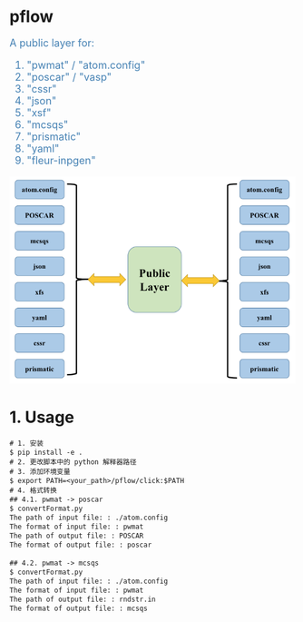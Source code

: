 # pflow
<font color="steelblue" size="4">

A public layer for:
1. "pwmat" / "atom.config"
2. "poscar" / "vasp"
3. "cssr"
4. "json"
5. "xsf"
6. "mcsqs"
7. "prismatic"
8. "yaml"
9. "fleur-inpgen"

</font>

![pic_1](./test_data/pics/pic_1.png)

# 1. Usage
```shell
# 1. 安装
$ pip install -e .
# 2. 更改脚本中的 python 解释器路径
# 3. 添加环境变量
$ export PATH=<your_path>/pflow/click:$PATH
# 4. 格式转换
## 4.1. pwmat -> poscar
$ convertFormat.py  
The path of input file: : ./atom.config
The format of input file: : pwmat
The path of output file: : POSCAR
The format of output file: : poscar

## 4.2. pwmat -> mcsqs
$ convertFormat.py  
The path of input file: : ./atom.config
The format of input file: : pwmat
The path of output file: : rndstr.in
The format of output file: : mcsqs
```
